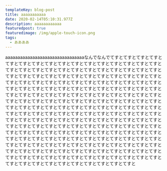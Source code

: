 ```yaml
---
templateKey: blog-post
title: aaaaaaaaaaa
date: 2020-02-14T05:10:31.977Z
description: aaaaaaaaaaaa
featuredpost: true
featuredimage: /img/apple-touch-icon.png
tags:
  - ああああ
---
```

aaaaaaaaaaaaaaaaaaaaaaaaaaaaaaaaなんでなんでてすとてすとてすとてすとてすとてすとてすとてすとてすとてすとてすとてすとてすとてすとてすとてすとてすとてすとてすとてすとてすとてすとてすとてすとてすとてすとてすとてすとてすとてすとてすとてすとてすとてすとてすとてすとてすとてすとてすとてすとてすとてすとてすとてすとてすとてすとてすとてすとてすとてすとてすとてすとてすとてすとてすとてすとてすとてすとてすとてすとてすとてすとてすとてすとてすとてすとてすとてすとてすとてすとてすとてすとてすとてすとてすとてすとてすとてすとてすとてすとてすとてすとてすとてすとてすとてすとてすとてすとてすとてすとてすとてすとてすとてすとてすとてすとてすとてすとてすとてすとてすとてすとてすとてすとてすとてすとてすとてすとてすとてすとてすとてすとてすとてすとてすとてすとてすとてすとてすとてすとてすとてすとてすとてすとてすとてすとてすとてすとてすとてすとてすとてすとてすとてすとてすとてすとてすとてすとてすとてすとてすとてすとてすとてすとてすとてすとてすとてすとてすとてすとてすとてすとてすとてすとてすとてすとてすとてすとてすとてすとてすとてすとてすとてすとてすとてすとてすとてすとてすとてすとてすとてすとてすとてすとてすとてすとてすとてすとてすとてすとてすとてすとてすとてすとてすとてすとてすとてすとてすとてすとてすとてすとてすとてすとてすとてすとてすとてすとてすとてすとてすとてすとてすとてすとてすとてすと

